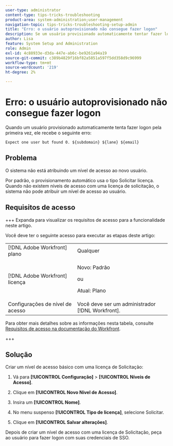 ```yaml
---
user-type: administrator
content-type: tips-tricks-troubleshooting
product-area: system-administration;user-management
navigation-topic: tips-tricks-troubleshooting-setup-admin
title: "Erro: o usuário autoprovisionado não consegue fazer logon"
description: Se um usuário provisionado automaticamente tentar fazer logon pela primeira vez e receber um erro informando que o sistema não está atribuindo a ele um nível de acesso, talvez isso ocorra porque seu sistema não tem níveis de acesso associados à licença de solicitação.
author: Lisa
feature: System Setup and Administration
role: Admin
exl-id: 4c88933e-d3da-447e-ab6c-be9261a94a19
source-git-commit: c389b4829f16bf82a5851a597f5dd358d9c96999
workflow-type: tm+mt
source-wordcount: '219'
ht-degree: 2%

---
```


# Erro: o usuário autoprovisionado não consegue fazer logon

Quando um usuário provisionado automaticamente tenta fazer logon pela primeira vez, ele recebe o seguinte erro:

`Expect one user but found 0. ${subdomain} ${lane} ${email}`

## Problema

O sistema não está atribuindo um nível de acesso ao novo usuário.

Por padrão, o provisionamento automático usa o tipo Solicitar licença. Quando não existem níveis de acesso com uma licença de solicitação, o sistema não pode atribuir um nível de acesso ao usuário.

## Requisitos de acesso

+++ Expanda para visualizar os requisitos de acesso para a funcionalidade neste artigo.

Você deve ter o seguinte acesso para executar as etapas deste artigo:

<table style="table-layout:auto"> 
 <col> 
 <col> 
 <tbody> 
  <tr> 
   <td role="rowheader">[!DNL Adobe Workfront] plano</td> 
   <td>Qualquer</td> 
  </tr> 
  <tr> 
   <td role="rowheader">[!DNL Adobe Workfront] licença</td> 
   <td>
   <p>Novo: Padrão</p>
   <p>ou</p>
   <p>Atual: Plano</p></td> 
  </tr> 
  <tr> 
   <td role="rowheader">Configurações de nível de acesso</td> 
   <td>Você deve ser um administrador [!DNL Workfront]. </td> 
  </tr> 
 </tbody> 
</table>

Para obter mais detalhes sobre as informações nesta tabela, consulte [Requisitos de acesso na documentação do Workfront](/help/quicksilver/administration-and-setup/add-users/access-levels-and-object-permissions/access-level-requirements-in-documentation.md).

+++

## Solução

Criar um nível de acesso básico com uma licença de Solicitação:

1. Vá para **[!UICONTROL Configuração]** > **[!UICONTROL Níveis de Acesso]**.

1. Clique em **[!UICONTROL Novo Nível de Acesso]**.
1. Insira um **[!UICONTROL Nome]**.
1. No menu suspenso **[!UICONTROL Tipo de licença]**, selecione Solicitar.
1. Clique em **[!UICONTROL Salvar alterações]**.

Depois de criar um nível de acesso com uma licença de Solicitação, peça ao usuário para fazer logon com suas credenciais de SSO.


